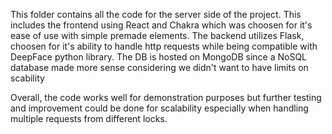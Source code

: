 This folder contains all the code for the server side of the project. 
This includes the frontend using React and Chakra which was choosen for it's ease of use with simple premade elements.
The backend utilizes Flask, choosen for it's ability to handle http requests while being compatible with DeepFace python library.
The DB is hosted on MongoDB since a NoSQL database made more sense considering we didn't want to have limits on scability

Overall, the code works well for demonstration purposes but further testing and improvement could be done for scalability especially when handling multiple requests from different locks. 
